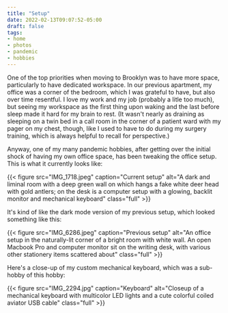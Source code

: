 ```yaml
---
title: "Setup"
date: 2022-02-13T09:07:52-05:00
draft: false
tags: 
- home
- photos
- pandemic
- hobbies
---
```


One of the top priorities when moving to Brooklyn was to have more space, particularly to have dedicated workspace. In our previous apartment, my office was a corner of the bedroom, which I was grateful to have, but also over time resentful. I love my work and my job (probably a litle too much), but seeing my workspace as the  first thing upon waking and the last before sleep made it hard for my brain to rest. (It wasn't nearly as draining as sleeping on a twin bed in a call room in the corner of a patient ward with my pager on my chest, though, like I used to have to do during my surgery training, which is always helpful to recall for perspective.)

Anyway, one of my many pandemic hobbies, after getting over the initial shock of having my own office space, has been tweaking the office setup. This is what it currently looks like:

{{< figure src="IMG_1718.jpeg" caption="Current setup" alt="A dark and liminal room with a deep green wall on which hangs a fake white deer head with gold antlers; on the desk is a computer setup with a glowing, backlit monitor and mechanical keyboard" class="full" >}}

It's kind of like the dark mode version of my previous setup, which looked something like this:

{{< figure src="IMG_6286.jpeg" caption="Previous setup" alt="An office setup in the naturally-lit corner of a bright room with white wall. An open Macbook Pro and computer monitor sit on the writing desk, with various other stationery items scattered about" class="full" >}}

Here's a close-up of my custom mechanical keyboard, which was a sub-hobby of this hobby:

{{< figure src="IMG_2294.jpg" caption="Keyboard" alt="Closeup of a mechanical keyboard with multicolor LED lights and a cute colorful coiled aviator USB cable" class="full" >}}


